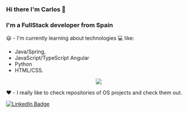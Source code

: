 ### Hi there I'm Carlos 👋

### I'm a FullStack developer from Spain

😃 - I'm currently learning about technologies 💻 like:

- Java/Spring, 
- JavaScript/TypeScript Angular 
- Python 
- HTML/CSS. 

<div style="text-align:center"><img src="https://media.giphy.com/media/ISOckXUybVfQ4/giphy.gif"/></div>

❤️ - I really like to check repositories of OS projects and check them out.

<a href="https://es.linkedin.com/in/carlos-abuin-mart%C3%ADnez-102167183">
<div id="badges">
  <img src="https://img.shields.io/badge/LinkedIn-blue?style=for-the-badge&logo=linkedin&logoColor=white" alt="LinkedIn Badge"/>
</div>
</a>

